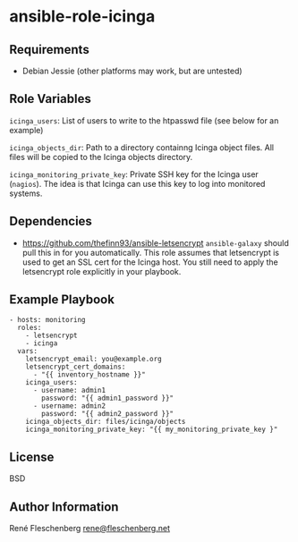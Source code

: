 ansible-role-icinga
===================

Requirements
------------

* Debian Jessie (other platforms may work, but are untested)

Role Variables
--------------

`icinga_users`:
List of users to write to the htpasswd file (see below for an example)

`icinga_objects_dir`:
Path to a directory containng Icinga object files. All files will be copied to
the Icinga objects directory.

`icinga_monitoring_private_key`:
Private SSH key for the Icinga user (`nagios`). The idea is that Icinga can use
this key to log into monitored systems.


Dependencies
------------

* https://github.com/thefinn93/ansible-letsencrypt
  `ansible-galaxy` should pull this in for you automatically. This role assumes
  that letsencrypt is used to get an SSL cert for the Icinga host. You still
  need to apply the letsencrypt role explicitly in your playbook.

Example Playbook
----------------

    - hosts: monitoring
      roles:
        - letsencrypt
        - icinga
      vars:
        letsencrypt_email: you@example.org
        letsencrypt_cert_domains:
          - "{{ inventory_hostname }}"
        icinga_users:
          - username: admin1
            password: "{{ admin1_password }}"
          - username: admin2
            password: "{{ admin2_password }}"
        icinga_objects_dir: files/icinga/objects
        icinga_monitoring_private_key: "{{ my_monitoring_private_key }"

License
-------

BSD

Author Information
------------------

René Fleschenberg <rene@fleschenberg.net>
